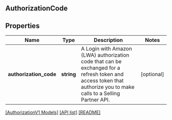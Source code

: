## AuthorizationCode

## Properties

Name | Type | Description | Notes
------------ | ------------- | ------------- | -------------
**authorization_code** | **string** | A Login with Amazon (LWA) authorization code that can be exchanged for a refresh token and access token that authorize you to make calls to a Selling Partner API. | [optional]

[[AuthorizationV1 Models]](../) [[API list]](../../Api) [[README]](../../../README.md)

